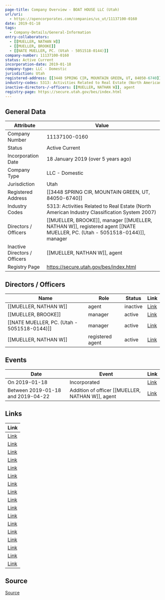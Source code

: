 ```yaml
---
page-title: Company Overview - BOAT HOUSE LLC (Utah)
url/uri:
  - https://opencorporates.com/companies/us_ut/11137100-0160
date: 2019-01-18
tags:
  - Company-Details/General-Information
entry-collaborators:
  - [[MUELLER, NATHAN W]]
  - [[MUELLER, BROOKE]]
  - [[NATE MUELLER, PC. (Utah - 5051518-0144)]]
company-number: 11137100-0160
status: Active Current
incorporation-date: 2019-01-18
company-type: LLC - Domestic
jurisdiction: Utah
registered-address: [[3448 SPRING CIR, MOUNTAIN GREEN, UT, 84050-6740]]
industry-codes: 5313: Activities Related to Real Estate (North American Industry Classification System 2007)
inactive-directors-/-officers: [[MUELLER, NATHAN W]], agent
registry-page: https://secure.utah.gov/bes/index.html
---
```

## General Data
| Attribute | Value |
|-----------|-------|
| Company Number | 11137100-0160 |
| Status | Active Current |
| Incorporation Date | 18 January 2019 (over 5 years ago) |
| Company Type | LLC - Domestic |
| Jurisdiction | Utah |
| Registered Address | [[3448 SPRING CIR, MOUNTAIN GREEN, UT, 84050-6740]] |
| Industry Codes | 5313: Activities Related to Real Estate (North American Industry Classification System 2007) |
| Directors / Officers | [[MUELLER, BROOKE]], manager [[MUELLER, NATHAN W]], registered agent [[NATE MUELLER, PC. (Utah - 5051518-0144)]], manager |
| Inactive Directors / Officers | [[MUELLER, NATHAN W]], agent |
| Registry Page | https://secure.utah.gov/bes/index.html |

## Directors / Officers
| Name | Role | Status | Link |
|------|------|--------|------|
| [[MUELLER, NATHAN W]] | agent | inactive | [Link](https://opencorporates.com/officers/345524927) |
| [[MUELLER, BROOKE]] | manager | active | [Link](https://opencorporates.com/officers/765963663) |
| [[NATE MUELLER, PC. (Utah - 5051518-0144)]] | manager | active | [Link](https://opencorporates.com/officers/765963666) |
| [[MUELLER, NATHAN W]] | registered agent | active | [Link](https://opencorporates.com/officers/765963669) |

## Events
| Date | Event | Link |
|------|-------|------|
| On 2019-01-18 | Incorporated | [Link](https://opencorporates.com/events/433504253) |
| Between 2019-01-18 and 2019-04-22 | Addition of officer [[MUELLER, NATHAN W]], agent | [Link](https://opencorporates.com/events/433504235) |

## Links
| Link |
|------|
| [Link](/companies/us_tn/001324202) |
| [Link](/officers/765963663) |
| [Link](/companies/us_in/202305161691805) |
| [Link](/companies/us_mi/802742274) |
| [Link](/officers/345524927) |
| [Link](/events/433504235) |
| [Link](/officers/765963666) |
| [Link](/companies/us_co/20081079750) |
| [Link](/companies/us_nj/0400494475) |
| [Link](/companies/us_nh/5463) |
| [Link](/officers/765963669) |
| [Link](/companies/us_nc/2326752) |
| [Link](/companies/us_nj/0600422616) |
| [Link](/companies/us_co/20111515466) |
| [Link](/companies/us_az/L15984399) |
| [Link](https://secure.utah.gov/bes/index.html) |
| [Link](/events/433504253) |


## Source
[Source](https://opencorporates.com/companies/us_ut/11137100-0160)
